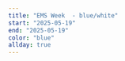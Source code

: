 ```yaml
---
title: "EMS Week  - blue/white"
start: "2025-05-19"
end: "2025-05-19"
color: "blue"
allday: true
---
```


